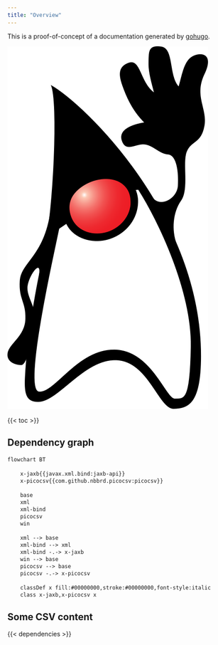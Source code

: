 ```yaml
---
title: "Overview"
---
```


This is a proof-of-concept of a documentation generated by [gohugo](https://gohugo.io/).

![](Duke_(Java_mascot)_waving.svg)

{{< toc >}}

## Dependency graph

```mermaid
flowchart BT

    x-jaxb{{javax.xml.bind:jaxb-api}}
    x-picocsv{{com.github.nbbrd.picocsv:picocsv}}

    base
    xml
    xml-bind
    picocsv
    win

    xml --> base
    xml-bind --> xml
    xml-bind -.-> x-jaxb
    win --> base
    picocsv --> base
    picocsv -.-> x-picocsv

    classDef x fill:#00000000,stroke:#00000000,font-style:italic
    class x-jaxb,x-picocsv x
```

## Some CSV content

{{< dependencies >}}

